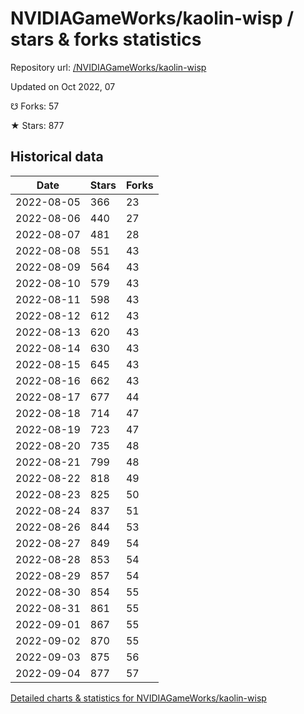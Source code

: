 # NVIDIAGameWorks/kaolin-wisp / stars & forks statistics

Repository url: [/NVIDIAGameWorks/kaolin-wisp](https://github.com/NVIDIAGameWorks/kaolin-wisp)

Updated on Oct 2022, 07

☋ Forks: 57

★ Stars: 877

## Historical data
| Date | Stars | Forks |
|------|-------|-------|
| 2022-08-05 | 366 | 23 | 
| 2022-08-06 | 440 | 27 | 
| 2022-08-07 | 481 | 28 | 
| 2022-08-08 | 551 | 43 | 
| 2022-08-09 | 564 | 43 | 
| 2022-08-10 | 579 | 43 | 
| 2022-08-11 | 598 | 43 | 
| 2022-08-12 | 612 | 43 | 
| 2022-08-13 | 620 | 43 | 
| 2022-08-14 | 630 | 43 | 
| 2022-08-15 | 645 | 43 | 
| 2022-08-16 | 662 | 43 | 
| 2022-08-17 | 677 | 44 | 
| 2022-08-18 | 714 | 47 | 
| 2022-08-19 | 723 | 47 | 
| 2022-08-20 | 735 | 48 | 
| 2022-08-21 | 799 | 48 | 
| 2022-08-22 | 818 | 49 | 
| 2022-08-23 | 825 | 50 | 
| 2022-08-24 | 837 | 51 | 
| 2022-08-26 | 844 | 53 | 
| 2022-08-27 | 849 | 54 | 
| 2022-08-28 | 853 | 54 | 
| 2022-08-29 | 857 | 54 | 
| 2022-08-30 | 854 | 55 | 
| 2022-08-31 | 861 | 55 | 
| 2022-09-01 | 867 | 55 | 
| 2022-09-02 | 870 | 55 | 
| 2022-09-03 | 875 | 56 | 
| 2022-09-04 | 877 | 57 | 


[Detailed charts & statistics for NVIDIAGameWorks/kaolin-wisp](https://reviewgithub.com/rep/NVIDIAGameWorks/kaolin-wisp)
